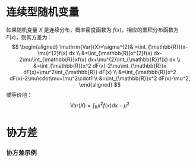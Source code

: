 # 连续型随机变量
如果随机变量 $X$ 是连续分布，概率密度函数为 $f(x)$，相应的累积分布函数为 $F(x)$，则其方差为：
$$
\begin{aligned}
\mathrm{Var}(X)=\sigma^{2}& =\int_{\mathbb{R}}(x-\mu)^{2}f(x) dx \\
&=\int_{\mathbb{R}}x^{2}f(x) dx-2\mu\int_{\mathbb{R}}xf(x) dx+\mu^{2}\int_{\mathbb{R}}f(x) dx \\
&=\int_{\mathbb{R}}x^2 dF(x)-2\mu\int_{\mathbb{R}}x dF(x)+\mu^2\int_{\mathbb{R}} dF(x) \\
&=\int_{\mathbb{R}}x^2 dF(x)-2\mu\cdot\mu+\mu^2\cdot1 \\
&=\int_{\mathbb{R}}x^2 dF(x)-\mu^2,
\end{aligned}
$$
或等价地：
$$
\mathrm{Var}(X)=\int_{\mathbb{R}}x^2 f(x)dx-\mu^2
$$

# 协方差
### **协方差示例**
